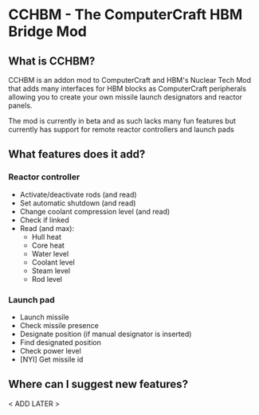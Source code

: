 <!-- m-doescode -->

# CCHBM - The ComputerCraft HBM Bridge Mod

## What is CCHBM?

CCHBM is an addon mod to ComputerCraft and HBM's Nuclear Tech Mod that adds many interfaces for HBM blocks
as ComputerCraft peripherals allowing you to create your own missile launch designators and reactor panels.

The mod is currently in beta and as such lacks many fun features but currently has support for remote
reactor controllers and launch pads

## What features does it add?

### Reactor controller
* Activate/deactivate rods (and read)
* Set automatic shutdown (and read)
* Change coolant compression level (and read)
* Check if linked
* Read (and max):
  * Hull heat
  * Core heat
  * Water level
  * Coolant level
  * Steam level
  * Rod level

### Launch pad

* Launch missile
* Check missile presence
* Designate position (if manual designator is inserted)
* Find designated position
* Check power level
* [NYI] Get missile id

## Where can I suggest new features?

< ADD LATER >